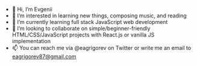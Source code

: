 - 👋 Hi, I’m Evgenii
- 👀 I’m interested in learning new things, composing music, and reading
- 🌱 I’m currently learning full stack JavaScript web development
- 💞️ I’m looking to collaborate on simple/beginner-friendly HTML/CSS/JavaScript projects with React.js or vanilla JS implementation 
- 📫 You can reach me via @eagrigorev on Twitter or write me an email to eagrigorev87@gmail.com

<!---
eagrigorev/eagrigorev is a ✨ special ✨ repository because its `README.md` (this file) appears on your GitHub profile.
You can click the Preview link to take a look at your changes.
--->
